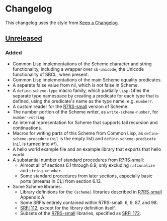 # Changelog

This changelog uses the style from [Keep a
Changelog](https://keepachangelog.com/en/1.0.0/).

## [Unreleased]

### Added
 - Common Lisp implementations of the Scheme character and string
   functionality, including a wrapper over `sb-unicode`, the Unicode
   functionality of SBCL, when present.
 - Common Lisp implementations of the main Scheme equality predicates.
 - A separate false value from nil, which is not false in Scheme.
 - A `define-scheme-type` macro family, which partially `Lisp-1`ifies
   the separate type namespace by creating a predicate for each type
   that is defined, using the predicate's name as the type name, e.g.
   `number?`.
 - A custom reader for the [R7RS-small] version of Scheme.
 - The number portion of the Scheme writer, as `write-scheme-number`,
   for `number->string`.
 - An internal representation for Scheme that supports tail recursion
   and continuations.
 - Macros for writing parts of this Scheme from Common Lisp, as
   `define-scheme-procedure` (`nil` is the empty list) and
   `define-scheme-predicate` (`nil` is turned into `#f`).
 - A hello world example file and an example library that exports that
   hello world.
 - A substantial number of standard procedures from [R7RS-small]:
   - Almost all of sections 6.1 through 6.9, only excluding
     `rationalize` and `string->number`.
   - Some standard procedures from later sections, especially basic
     ports (streams in CL) from section 6.13.
 - Some Scheme libraries:
   - Library definitions for the `(scheme)` libraries described in
     [R7RS-small] Appendix A.
   - Some SRFIs entirely contained within R7RS-small: 6, 9, 87, and 98.
   - [SRFI 112], except for the library definition itself.
   - Subsets of the [R7RS-small] libraries, specified as [SRFI 172].

[R7RS-small]: https://small.r7rs.org/attachment/r7rs.pdf
[SRFI 112]: https://srfi.schemers.org/srfi-112/srfi-112.html
[SRFI 172]: https://srfi.schemers.org/srfi-172/srfi-172.html
[Unreleased]: https://gitlab.com/mbabich/airship-scheme/-/compare/bd61fb8f...master
